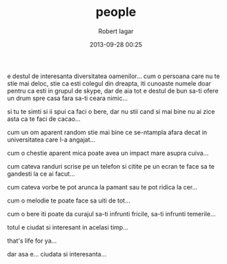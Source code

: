 ﻿---
layout: post
title: people
date: 2013-09-28 00:25
author: "Robert Iagar"
comments: true
tags: [Day to day, Life]
---
<p dir="ltr">e destul de interesanta diversitatea oamenilor... cum o persoana care nu te stie mai deloc, stie ca esti colegul din dreapta, iti cunoaste numele doar pentru ca esti in grupul de skype, dar de aia tot e destul de bun sa-ti ofere un drum spre casa fara sa-ti ceara nimic...</p><p dir="ltr">si tu te simti si ii spui ca faci o bere, dar nu stii cand si mai bine nu ai zice asta ca te faci de cacao...</p><p dir="ltr">cum un om aparent random stie mai bine ce se-ntampla afara decat in universitatea care l-a angajat...</p><p dir="ltr">cum o chestie aparent mica poate avea un impact mare asupra cuiva...</p><p dir="ltr">cum cateva randuri scrise pe un telefon si citite pe un ecran te face sa te gandesti la ce ai facut...</p><p dir="ltr">cum cateva vorbe te pot arunca la pamant sau te pot ridica la cer...</p><p dir="ltr">cum o melodie te poate face sa uiti de tot...</p><p dir="ltr">cum o bere iti poate da curajul sa-ti infrunti fricile, sa-ti infrunti temerile...</p><p dir="ltr">totul e ciudat si interesant in acelasi timp...</p><p dir="ltr">that's life for ya...</p><p dir="ltr">dar asa e... ciudata si interesanta...</p>
